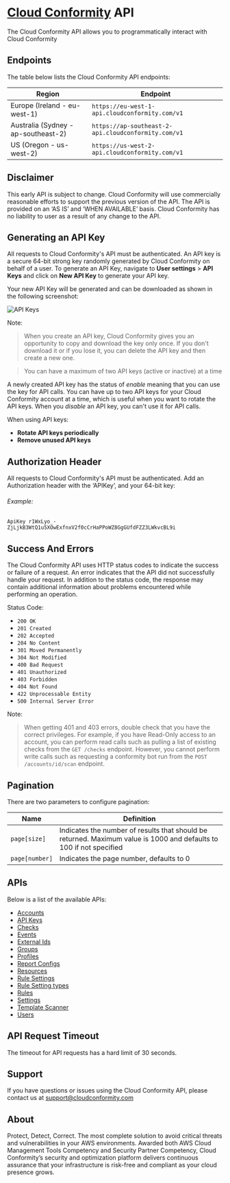 # [Cloud Conformity](https://www.cloudconformity.com/?utm_source=github) API

The Cloud Conformity API allows you to programmatically interact with Cloud Conformity

## Endpoints

The table below lists the Cloud Conformity API endpoints:


| Region  | Endpoint |
| ------------- | ------------- |
| Europe (Ireland - eu-west-1)  | `https://eu-west-1-api.cloudconformity.com/v1` |
| Australia (Sydney - ap-southeast-2)  | `https://ap-southeast-2-api.cloudconformity.com/v1`  |
| US (Oregon - us-west-2)  |  `https://us-west-2-api.cloudconformity.com/v1` |


## Disclaimer
This early API is subject to change. Cloud Conformity will use commercially reasonable efforts to support the previous version of the API. 
The API is provided on an ‘AS IS’ and ‘WHEN AVAILABLE’ basis.  Cloud Conformity has no liability to user as a result of any change to the API. 

## Generating an API Key
All requests to Cloud Conformity's API must be authenticated.  An API key is a secure 64-bit strong key randomly generated by Cloud Conformity on behalf of a user.
To generate an API Key, navigate to __User settings__ >  __API Keys__ and click on __New API Key__ to generate your API key. 

Your new API Key will be generated and can be downloaded as shown in the following screenshot:

![API Keys](images/APIKeys.png)

Note: 
> When you create an API key, Cloud Conformity gives you an opportunity to copy and download the key only once. If you don't download it or if you lose it, you can delete the API key and then create a new one.

> You can have a maximum of two API keys (active or inactive) at a time

A newly created API key has the status of _enable_ meaning that you can use the key for API calls. You can have up to two API keys for your Cloud Conformity account at a time, which is useful when you want to rotate the API keys. When you _disable_ an API key, you can't use it for API calls.

When using API keys:

- __Rotate API keys periodically__
- __Remove unused API keys__

## Authorization Header
All requests to Cloud Conformity's API must be authenticated. 
Add an Authorization header with the ‘APIKey’, and your 64-bit key:

###### Example:
`ApiKey r1WxLyo_-ZjLjkB3WtQ1u5XOwExfnxV2f0cCrHaPPoWZ8GgGUfdFZZ3LWkvcBL9i`


## Success And Errors
The Cloud Conformity API uses HTTP status codes to indicate the success or failure of a request. An error indicates that the API did not successfully handle your request. In addition to the status code, the response may contain additional information about problems encountered while performing an operation.

Status Code: 

* `200 OK`
* `201 Created`
* `202 Accepted`
* `204 No Content`
* `301 Moved Permanently`
* `304 Not Modified`
* `400 Bad Request`
* `401 Unauthorized`
* `403 Forbidden`
* `404 Not Found`
* `422 Unprocessable Entity`
* `500 Internal Server Error`

Note: 
> When getting 401 and 403 errors, double check that you have the correct privileges. For example, if you have Read-Only access to an account, you can perform read calls such as pulling a list of existing checks from the `GET /checks` endpoint. However, you cannot perform write calls such as requesting a conformity bot run from the `POST /accounts/id/scan` endpoint.

## Pagination 
There are two parameters to configure pagination: 


| Name  | Definition |
| ------------- | ------------- |
| `page[size]`  | Indicates the number of results that should be returned. Maximum value is 1000 and defaults to 100 if not specified |
| `page[number]`  | Indicates the page number, defaults to 0  |


## APIs
Below is a list of the available APIs: 

- [Accounts](./Accounts.md)
- [API Keys](./APIKeys.md)
- [Checks](./Checks.md)
- [Events](./Events.md)
- [External Ids](./ExternalId.md)
- [Groups](./Groups.md)
- [Profiles](./Profiles.md)
- [Report Configs](./ReportConfigs.md)
- [Resources](./Resources.md)
- [Rule Settings](./Accounts.md#get-rule-settings)
- [Rule Setting types](./RuleSettings.md#extra-setting-types)
- [Rules](./Rules.md)
- [Settings](./Settings.md)
- [Template Scanner](./TemplateScanner.md)
- [Users](./Users.md)

## API Request Timeout
The timeout for API requests has a hard limit of 30 seconds.

## Support

If you have questions or issues using the Cloud Conformity API, please contact us at support@cloudconformity.com

## About

Protect, Detect, Correct. The most complete solution to avoid critical threats and vulnerabilities in your AWS environments. Awarded both AWS Cloud Management Tools Competency and Security Partner Competency, Cloud Conformity’s security and optimization platform delivers continuous assurance that your infrastructure is risk-free and compliant as your cloud presence grows.

